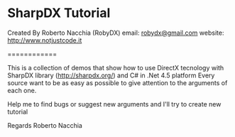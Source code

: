 SharpDX Tutorial
============
Created By Roberto Nacchia (RobyDX)
email: robydx@gmail.com
website: http://www.notjustcode.it

============

This is a collection of demos that show how to use DirectX tecnology with SharpDX library (http://sharpdx.org/) and C# in .Net 4.5 platform 
Every source want to be as easy as possible to give attention to the arguments of each one.

Help me to find bugs or suggest new arguments and I'll try to create new tutorial

Regards
Roberto Nacchia
